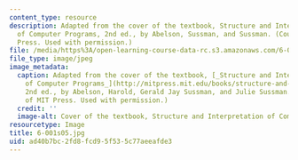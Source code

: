 ```yaml
---
content_type: resource
description: Adapted from the cover of the textbook, Structure and Interpretation
  of Computer Programs, 2nd ed., by Abelson, Sussman, and Sussman. (Courtesy of MIT
  Press. Used with permission.)
file: /media/https%3A/open-learning-course-data-rc.s3.amazonaws.com/6-001-structure-and-interpretation-of-computer-programs-spring-2005/ad40b7bc2fd8fcd95f535c77aeeafde3_6-001s05.jpg
file_type: image/jpeg
image_metadata:
  caption: Adapted from the cover of the textbook, [_Structure and Interpretation
    of Computer Programs_](http://mitpress.mit.edu/books/structure-and-interpretation-computer-programs).
    2nd ed., by Abelson, Harold, Gerald Jay Sussman, and Julie Sussman. (Image courtesy
    of MIT Press. Used with permission.)
  credit: ''
  image-alt: Cover of the textbook, Structure and Interpretation of Computer Programs.
resourcetype: Image
title: 6-001s05.jpg
uid: ad40b7bc-2fd8-fcd9-5f53-5c77aeeafde3
---
```

